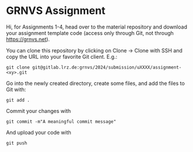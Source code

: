 # GRNVS Assignment

Hi, for Assignments 1-4, head over to the material repository and download your assignment template code (access only through Git, not through https://grnvs.net).

You can clone this repository by clicking on Clone -> Clone with SSH and copy the URL into your favorite Git client. E.g.:

    git clone git@gitlab.lrz.de:grnvs/2024/submission/uXXXX/assignment-<xy>.git

Go into the newly created directory, create some files, and add the files to Git with:

    git add .

Commit your changes with

    git commit -m"A meaningful commit message"

And upload your code with

    git push

